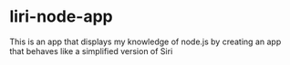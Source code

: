 # liri-node-app
This is an app that displays my knowledge of node.js by creating an app that behaves like a simplified version of Siri

